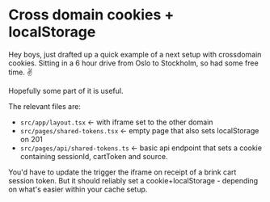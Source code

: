 # Cross domain cookies + localStorage

Hey boys, just drafted up a quick example of a next setup with crossdomain cookies. Sitting in a 6 hour drive from Oslo to Stockholm, so had some free time. ✌️

Hopefully some part of it is useful.

The relevant files are:

- `src/app/layout.tsx` <- with iframe set to the other domain
- `src/pages/shared-tokens.tsx` <- empty page that also sets localStorage on 201
- `src/pages/api/shared-tokens.ts` <- basic api endpoint that sets a cookie containing sessionId, cartToken and source.

You'd have to update the trigger the iframe on receipt of a brink cart session token. But it should reliably set a cookie+localStorage - depending on what's easier within your cache setup.
